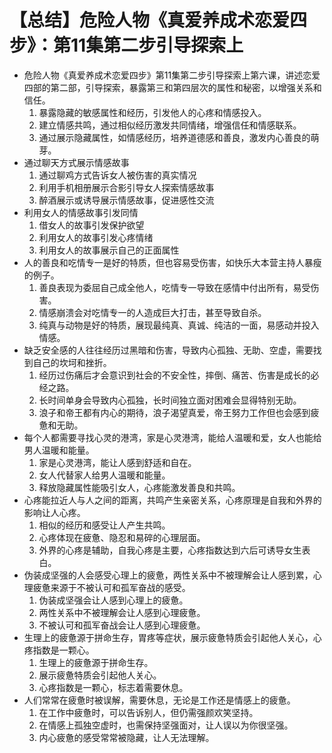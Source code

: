 # 【总结】危险人物《真爱养成术恋爱四步》：第11集第二步引导探索上

-   危险人物《真爱养成术恋爱四步》第11集第二步引导探索上第六课，讲述恋爱四部的第二部，引导探索，暴露第三和第四层次的属性和秘密，以增强关系和信任。
    1.  暴露隐藏的敏感属性和经历，引发他人的心疼和情感投入。
    2.  建立情感共鸣，通过相似经历激发共同情绪，增强信任和情感联系。
    3.  通过展示隐藏属性，如情感经历，培养道德感和善良，激发内心善良的萌芽。
-   通过聊天方式展示情感故事
    1.  通过聊鸡方式告诉女人被伤害的真实情况
    2.  利用手机相册展示合影引导女人探索情感故事
    3.  醉酒展示或诱导展示情感故事，促进感性交流
-   利用女人的情感故事引发同情
    1.  借女人的故事引发保护欲望
    2.  利用女人的故事引发心疼情绪
    3.  利用女人的故事展示自己的正面属性
-   人的善良和吃情专一是好的特质，但也容易受伤害，如快乐大本营主持人暴瘦的例子。
    1.  善良表现为委屈自己成全他人，吃情专一导致在感情中付出所有，易受伤害。
    2.  情感崩溃会对吃情专一的人造成巨大打击，甚至导致自杀。
    3.  纯真与动物是好的特质，展现最纯真、真诚、纯洁的一面，易感动并投入情感。
-   缺乏安全感的人往往经历过黑暗和伤害，导致内心孤独、无助、空虚，需要找到自己的坎坷和挫折。
    1.  经历过伤痛后才会意识到社会的不安全性，摔倒、痛苦、伤害是成长的必经之路。
    2.  长时间单身会导致内心孤独，长时间独立面对困难会显得特别无助。
    3.  浪子和帝王都有内心的期待，浪子渴望真爱，帝王努力工作但也会感到疲惫和无助。
-   每个人都需要寻找心灵的港湾，家是心灵港湾，能给人温暖和爱，女人也能给男人温暖和能量。
    1.  家是心灵港湾，能让人感到舒适和自在。
    2.  女人代替家人给男人温暖和能量。
    3.  释放隐藏属性能吸引女人，心疼能激发善良和共鸣。
-   心疼能拉近人与人之间的距离，共鸣产生亲密关系，心疼原理是自我和外界的影响让人心疼。
    1.  相似的经历和感受让人产生共鸣。
    2.  心疼体现在疲惫、隐忍和易碎的心理层面。
    3.  外界的心疼是辅助，自我心疼是主要，心疼指数达到六后可诱导女生表白。
-   伪装成坚强的人会感受心理上的疲惫，两性关系中不被理解会让人感到累，心理疲惫来源于不被认可和孤军奋战的感受。
    1.  伪装成坚强会让人感到心理上的疲惫。
    2.  两性关系中不被理解会让人感到心理疲惫。
    3.  不被认可和孤军奋战会让人感到心理疲惫。
-   生理上的疲惫源于拼命生存，胃疼等症状，展示疲惫特质会引起他人关心，心疼指数是一颗心。
    1.  生理上的疲惫源于拼命生存。
    2.  展示疲惫特质会引起他人关心。
    3.  心疼指数是一颗心，标志着需要休息。
-   人们常常在疲惫时被误解，需要休息，无论是工作还是情感上的疲惫。
    1.  在工作中疲惫时，可以告诉别人，但仍需强颜欢笑坚持。
    2.  在情感上孤独空虚时，也需保持坚强面对，让人误以为你很坚强。
    3.  内心疲惫的感受常常被隐藏，让人无法理解。